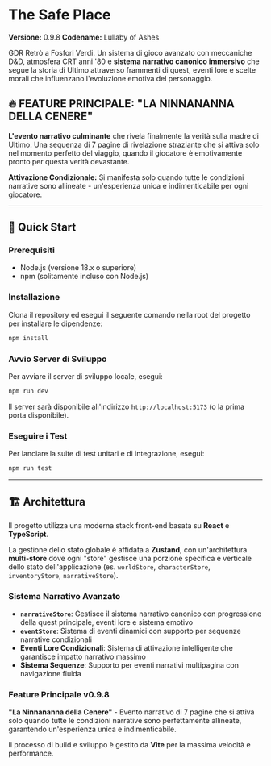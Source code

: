 # The Safe Place

**Versione:** 0.9.8
**Codename:** Lullaby of Ashes

GDR Retrò a Fosfori Verdi. Un sistema di gioco avanzato con meccaniche D&D, atmosfera CRT anni '80 e **sistema narrativo canonico immersivo** che segue la storia di Ultimo attraverso frammenti di quest, eventi lore e scelte morali che influenzano l'evoluzione emotiva del personaggio.

## 🔥 **FEATURE PRINCIPALE: "LA NINNANANNA DELLA CENERE"**

**L'evento narrativo culminante** che rivela finalmente la verità sulla madre di Ultimo. Una sequenza di 7 pagine di rivelazione straziante che si attiva solo nel momento perfetto del viaggio, quando il giocatore è emotivamente pronto per questa verità devastante.

**Attivazione Condizionale:** Si manifesta solo quando tutte le condizioni narrative sono allineate - un'esperienza unica e indimenticabile per ogni giocatore.

---

## 🚀 Quick Start

### Prerequisiti

- Node.js (versione 18.x o superiore)
- npm (solitamente incluso con Node.js)

### Installazione

Clona il repository ed esegui il seguente comando nella root del progetto per installare le dipendenze:

```bash
npm install
```

### Avvio Server di Sviluppo

Per avviare il server di sviluppo locale, esegui:

```bash
npm run dev
```

Il server sarà disponibile all'indirizzo `http://localhost:5173` (o la prima porta disponibile).

### Eseguire i Test

Per lanciare la suite di test unitari e di integrazione, esegui:

```bash
npm run test
```

---

## 🏗️ Architettura

Il progetto utilizza una moderna stack front-end basata su **React** e **TypeScript**.

La gestione dello stato globale è affidata a **Zustand**, con un'architettura **multi-store** dove ogni "store" gestisce una porzione specifica e verticale dello stato dell'applicazione (es. `worldStore`, `characterStore`, `inventoryStore`, `narrativeStore`).

### **Sistema Narrativo Avanzato**
- **`narrativeStore`**: Gestisce il sistema narrativo canonico con progressione della quest principale, eventi lore e sistema emotivo
- **`eventStore`**: Sistema di eventi dinamici con supporto per sequenze narrative condizionali
- **Eventi Lore Condizionali**: Sistema di attivazione intelligente che garantisce impatto narrativo massimo
- **Sistema Sequenze**: Supporto per eventi narrativi multipagina con navigazione fluida

### **Feature Principale v0.9.8**
**"La Ninnananna della Cenere"** - Evento narrativo di 7 pagine che si attiva solo quando tutte le condizioni narrative sono perfettamente allineate, garantendo un'esperienza unica e indimenticabile.

Il processo di build e sviluppo è gestito da **Vite** per la massima velocità e performance.